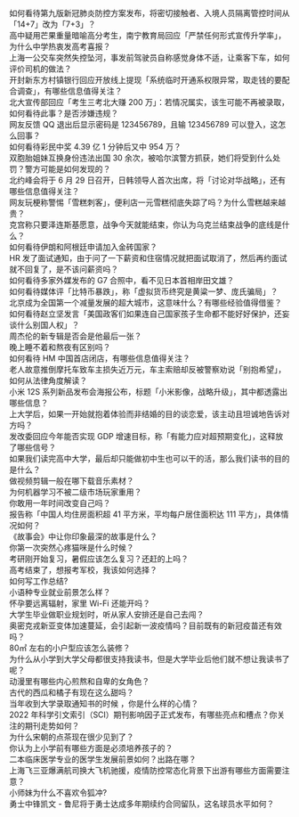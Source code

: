 如何看待第九版新冠肺炎防控方案发布，将密切接触者、入境人员隔离管控时间从「14+7」改为「7+3」？  
高中疑用芒果重量暗喻高分考生，南宁教育局回应「严禁任何形式宣传升学率」，为什么中学热衷发高考喜报？  
上海一公交车突然失控坠河，事发前驾驶员自称感觉身体不适，让乘客下车，如何评价司机的做法？  
开封新东方村镇银行回应开放线上提现「系统临时开通系权限异常，取走钱的要配合调查」，有哪些信息值得关注？  
北大宣传部回应「考生三考北大赚 200 万」：若情况属实，该生可能不再被录取，如何看待此事？是否涉嫌违规？  
网友反馈 QQ 退出后显示密码是 123456789，且输 123456789 可以登入，这怎么回事？  
如何看待彩民中奖 4.39 亿 1 分钟后又中 954 万？  
双胞胎姐妹互换身份违法出国 30 余次，被哈尔滨警方抓获，她们将受到什么处罚？警方可能是如何发现的？  
北约峰会将于 6 月 29 日召开，日韩领导人首次出席，将「讨论对华战略」，还有哪些信息值得关注？  
网友玩梗称警惕「雪糕刺客」，便利店一元雪糕彻底失踪了吗？为什么雪糕越来越贵？  
克宫称只要泽连斯基愿意，战争今天就能结束，你认为乌克兰结束战争的底线是什么？  
如何看待伊朗和阿根廷申请加入金砖国家？  
HR 发了面试通知，由于问了一下薪资和住宿情况就把面试取消了，然后再约面试就不回复了，是不该问薪资吗？  
如何看待多家外媒发布的 G7 合照中，看不见日本首相岸田文雄？  
如何看待媒体评「比特币暴跌」，称「虚拟货币终究是黄粱一梦、庞氏骗局」？  
北京成为全国第一个减量发展的超大城市，这意味什么？有哪些经验值得借鉴？  
如何看待赵立坚发言「美国政客们如果连自己国家孩子生命都不能好好保护，还妄谈什么别国人权」？  
周杰伦的新专辑是否会是他最后一张？  
晚上睡不着和熬夜有区别吗？  
如何看待 HM 中国首店闭店，有哪些信息值得关注？  
老人故意推倒摩托车致车主损失近万元，车主索赔却反被警察劝说「别抱希望」，如何从法律角度解读？  
小米 12S 系列新品发布会海报公布，标题「小米影像，战略升级」，其中都透露出哪些信息？  
上大学后，如果一开始就抱着体验而非结婚的目的谈恋爱，该主动且坦诚地告诉对方吗？  
发改委回应今年能否实现 GDP 增速目标，称「有能力应对超预期变化」，这释放了哪些信号？  
如果我们读完高中大学，最后却只能做初中生也可以干的活，那么我们读书的目的是什么？  
做视频剪辑一般在哪下载音乐素材？  
为何机器学习不被二级市场玩家重用？  
你敢用一年时间改变自己吗？  
报告称「中国人均住房面积超 41 平方米，平均每户居住面积达 111 平方」，具体情况如何？  
《故事会》中让你印象最深的故事是什么？  
你第一次突然心疼猫咪是什么时候？  
考研刚开始复习，暑假应该怎么复习？还赶的上吗？  
高考结束了，想报考军校，我该如何选择？  
如何写工作总结?  
小语种专业就业前景怎么样？  
怀孕要远离辐射，家里 Wi-Fi 还能开吗？  
大学生毕业做职业规划时，听从家人安排还是自己去闯？  
奥密克戎新亚变体加速蔓延，会引起新一波疫情吗？目前既有的新冠疫苗还有效吗？  
80㎡ 左右的小户型应该怎么装修？  
为什么从小学到大学父母都很支持我读书，但是大学毕业后他们就不想让我读书了呢？  
动漫里有哪些内心煎熬和自卑的女角色？  
古代的西瓜和橘子有现在这么甜吗？  
当年收到大学录取通知书的时候 ，你是什么样的心情？  
2022 年科学引文索引（SCI）期刊影响因子正式发布，有哪些亮点和槽点？你关注的期刊走势如何？  
为什么宋朝的点茶现在很少见到了？  
你认为上小学前有哪些方面是必须培养孩子的？  
二本临床医学专业的医学生发展前景如何？出路在哪？  
上海飞三亚爆满航司换大飞机驰援，疫情防控常态化背景下出游有哪些方面需要注意？  
小师妹为什么不喜欢令狐冲?  
勇士中锋凯文 - 鲁尼将于勇士达成多年期续约合同留队，这名球员水平如何？  
